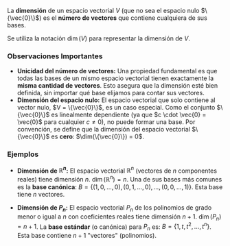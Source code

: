 La **dimensión** de un espacio vectorial $V$ (que no sea el espacio nulo $\{\vec{0}\}$) es el **número de vectores** que contiene cualquiera de sus bases.

Se utiliza la notación $\dim(V)$ para representar la dimensión de $V$.

### Observaciones Importantes

*   **Unicidad del número de vectores:** Una propiedad fundamental es que todas las bases de un mismo espacio vectorial tienen exactamente la **misma cantidad de vectores**. Esto asegura que la dimensión esté bien definida, sin importar qué base elijamos para contar sus vectores.
*   **Dimensión del espacio nulo:** El espacio vectorial que solo contiene al vector nulo, $V = \{\vec{0}\}$, es un caso especial. Como el conjunto $\{\vec{0}\}$ es linealmente dependiente (ya que $c \cdot \vec{0} = \vec{0}$ para cualquier $c \neq 0$), no puede formar una base. Por convención, se define que la dimensión del espacio vectorial $\{\vec{0}\}$ es **cero**:
    $\dim(\{\vec{0}\}) = 0$.

### Ejemplos

*   **Dimensión de $\mathbb{R}^n$:** El espacio vectorial $\mathbb{R}^n$ (vectores de $n$ componentes reales) tiene dimensión $n$.
    $\dim(\mathbb{R}^n) = n$.
    Una de sus bases más comunes es la **base canónica**:
    $B = \{ (1, 0, \dots, 0), (0, 1, \dots, 0), \dots, (0, 0, \dots, 1) \}$. Esta base tiene $n$ vectores.

*   **Dimensión de $P_n$:** El espacio vectorial $P_n$ de los polinomios de grado menor o igual a $n$ con coeficientes reales tiene dimensión $n+1$.
    $\dim(P_n) = n + 1$.
    La **base estándar** (o canónica) para $P_n$ es:
    $B = \{1, t, t^2, \dots, t^n\}$. Esta base contiene $n+1$ "vectores" (polinomios).
